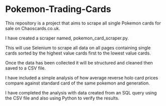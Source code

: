 # Pokemon-Trading-Cards

This repository is a project that aims to scrape all single Pokemon cards for sale on Chaoscards.co.uk.

I have created a scraper named, pokemon_card_scraper.py.

This will use Selenium to scrape all data on all pages containing single cards sorted by the highest value cards first to the lowest value cards.

Once the data has been collected it will be structured and cleaned then saved to a CSV file.

I have included a simple analysis of how average reverse holo card prices compare against standard card of the same pokemon and generation.

I have completed the analysis with data created from an SQL query using the CSV file and also using Python to verify the results.

